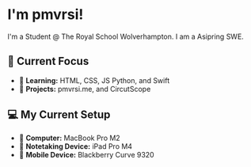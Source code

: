 # I'm pmvrsi! 

I'm a Student @ The Royal School Wolverhampton. I am a Asipring SWE.   

## 🔭 Current Focus
* 🌱 **Learning:** HTML, CSS, JS Python, and Swift
* 📁 **Projects:** pmvrsi.me, and CircutScope
  
## 💻 My Current Setup
* 🌱 **Computer:** MacBook Pro M2
* 📁 **Notetaking Device:** iPad Pro M4
* 📱 **Mobile Device:** Blackberry Curve 9320

  
  
